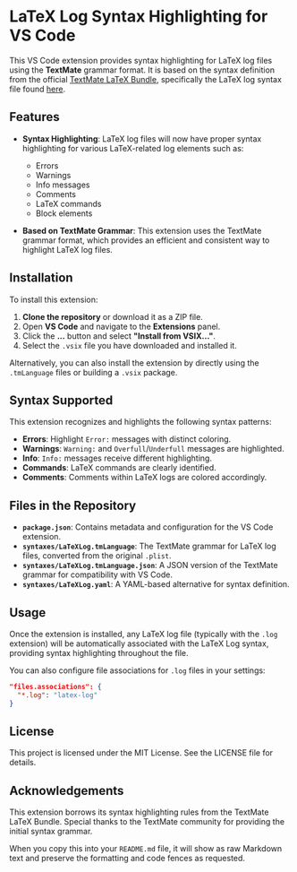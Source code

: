 # LaTeX Log Syntax Highlighting for VS Code

This VS Code extension provides syntax highlighting for LaTeX log files using the **TextMate** grammar format. It is based on the syntax definition from the official [TextMate LaTeX Bundle](https://github.com/textmate/latex.tmbundle), specifically the LaTeX log syntax file found [here](https://raw.githubusercontent.com/textmate/latex.tmbundle/refs/heads/master/Syntaxes/LaTeX%20Log.plist).

## Features

- **Syntax Highlighting**: LaTeX log files will now have proper syntax highlighting for various LaTeX-related log elements such as:
  - Errors
  - Warnings
  - Info messages
  - Comments
  - LaTeX commands
  - Block elements
  
- **Based on TextMate Grammar**: This extension uses the TextMate grammar format, which provides an efficient and consistent way to highlight LaTeX log files.

## Installation

To install this extension:

1. **Clone the repository** or download it as a ZIP file.
2. Open **VS Code** and navigate to the **Extensions** panel.
3. Click the **...** button and select **"Install from VSIX..."**.
4. Select the `.vsix` file you have downloaded and installed it.

Alternatively, you can also install the extension by directly using the `.tmLanguage` files or building a `.vsix` package.

## Syntax Supported

This extension recognizes and highlights the following syntax patterns:

- **Errors**: Highlight `Error:` messages with distinct coloring.
- **Warnings**: `Warning:` and `Overfull`/`Underfull` messages are highlighted.
- **Info**: `Info:` messages receive different highlighting.
- **Commands**: LaTeX commands are clearly identified.
- **Comments**: Comments within LaTeX logs are colored accordingly.

## Files in the Repository

- **`package.json`**: Contains metadata and configuration for the VS Code extension.
- **`syntaxes/LaTeXLog.tmLanguage`**: The TextMate grammar for LaTeX log files, converted from the original `.plist`.
- **`syntaxes/LaTeXLog.tmLanguage.json`**: A JSON version of the TextMate grammar for compatibility with VS Code.
- **`syntaxes/LaTeXLog.yaml`**: A YAML-based alternative for syntax definition.

## Usage

Once the extension is installed, any LaTeX log file (typically with the `.log` extension) will be automatically associated with the LaTeX Log syntax, providing syntax highlighting throughout the file.

You can also configure file associations for `.log` files in your settings:

```json
"files.associations": {
  "*.log": "latex-log"
}
```

## License

This project is licensed under the MIT License. See the LICENSE file for details.

## Acknowledgements

This extension borrows its syntax highlighting rules from the TextMate LaTeX Bundle. Special thanks to the TextMate community for providing the initial syntax grammar.

When you copy this into your `README.md` file, it will show as raw Markdown text and preserve the formatting and code fences as requested.

